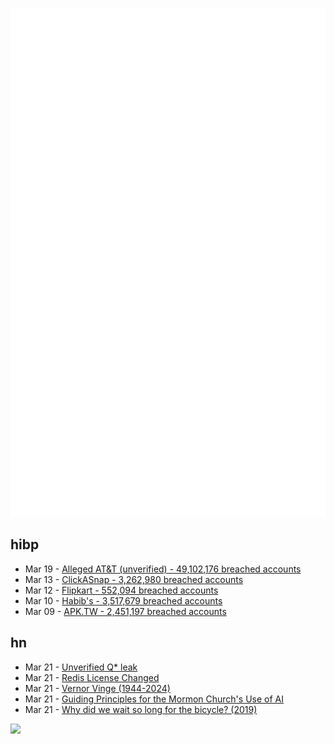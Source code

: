 ![Metrics](https://raw.githubusercontent.com/phixion/phixion/master/metrics.svg)

## hibp

<!--
for https://github.com/phixion/phixion/blob/main/.github/workflows/feeds.yml
-->
<!--START_SECTION:haveibeenpwnd-->
- Mar 19 - [Alleged AT&T (unverified) - 49,102,176 breached accounts](https://haveibeenpwned.com/PwnedWebsites#AllegedATT)
- Mar 13 - [ClickASnap - 3,262,980 breached accounts](https://haveibeenpwned.com/PwnedWebsites#ClickASnap)
- Mar 12 - [Flipkart - 552,094 breached accounts](https://haveibeenpwned.com/PwnedWebsites#Flipkart)
- Mar 10 - [Habib's - 3,517,679 breached accounts](https://haveibeenpwned.com/PwnedWebsites#Habibs)
- Mar 09 - [APK.TW - 2,451,197 breached accounts](https://haveibeenpwned.com/PwnedWebsites#APKTW)
<!--END_SECTION:haveibeenpwnd-->

## hn

<!--
for https://github.com/phixion/phixion/blob/main/.github/workflows/feeds.yml
-->
<!--START_SECTION:hn-->
- Mar 21 - [Unverified Q* leak](https://pastebin.com/RkBUQPLb)
- Mar 21 - [Redis License Changed](https://github.com/redis/redis/blob/unstable/LICENSE.txt)
- Mar 21 - [Vernor Vinge (1944-2024)](https://file770.com/vernor-vinge-1944-2024/)
- Mar 21 - [Guiding Principles for the Mormon Church's Use of AI](https://newsroom.churchofjesuschrist.org/article/church-jesus-christ-artificial-intelligence)
- Mar 21 - [Why did we wait so long for the bicycle? (2019)](https://rootsofprogress.org/why-did-we-wait-so-long-for-the-bicycle)
<!--END_SECTION:hn-->

<!--
for https://yhype.me
-->
![](https://hit.yhype.me/github/profile?user_id=13013670)
